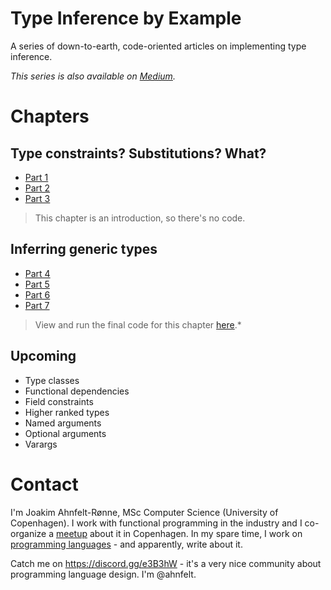 # Type Inference by Example
A series of down-to-earth, code-oriented articles on implementing type inference.

*This series is also available on [Medium](https://medium.com/@joakim.ahnfelt/type-inference-by-example-793d83f98382).*

# Chapters

## Type constraints? Substitutions? What?
* [Part 1](part1/article.md)
* [Part 2](part2/article.md)
* [Part 3](part3/article.md)

> This chapter is an introduction, so there's no code.

## Inferring generic types
* [Part 4](part4/article.md)
* [Part 5](part5/article.md)
* [Part 6](part6/article.md)
* [Part 7](part7/article.md)

> View and run the final code for this chapter [here](https://scastie.scala-lang.org/Ahnfelt/6suj8tM3S8aCofyzJVObsA/6).*

## Upcoming
* Type classes
* Functional dependencies
* Field constraints
* Higher ranked types
* Named arguments
* Optional arguments
* Varargs

# Contact

I'm Joakim Ahnfelt-Rønne, MSc Computer Science (University of Copenhagen). I work with functional programming in the industry and I co-organize a [meetup](https://www.meetup.com/MoedegruppeFunktionelleKoebenhavnere) about it in Copenhagen. In my spare time, I work on [programming languages](https://github.com/topshell-language/topshell) - and apparently, write about it.

Catch me on https://discord.gg/e3B3hW - it's a very nice community about programming language design. I'm @ahnfelt.
